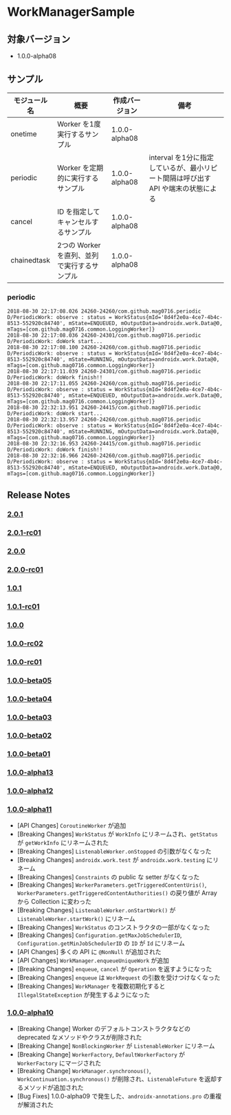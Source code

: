 # WorkManagerSample

## 対象バージョン

* 1.0.0-alpha08

## サンプル

| モジュール名 | 概要 | 作成バージョン | 備考 |
| - | - | - | - |
| onetime | Worker を1度実行するサンプル | 1.0.0-alpha08 | |
| periodic | Worker を定期的に実行するサンプル | 1.0.0-alpha08 | interval を1分に指定しているが、最小リピート間隔は呼び出す API や端末の状態による |
| cancel | ID を指定してキャンセルするサンプル | 1.0.0-alpha08 | |
| chainedtask | 2つの Worker を直列、並列で実行するサンプル | 1.0.0-alpha08 | |

### periodic

```
2018-08-30 22:17:08.026 24260-24260/com.github.mag0716.periodic D/PeriodicWork: observe : status = WorkStatus{mId='8d4f2e0a-4ce7-4b4c-8513-552920c84740', mState=ENQUEUED, mOutputData=androidx.work.Data@0, mTags=[com.github.mag0716.common.LoggingWorker]}
2018-08-30 22:17:08.036 24260-24301/com.github.mag0716.periodic D/PeriodicWork: doWork start...
2018-08-30 22:17:08.100 24260-24260/com.github.mag0716.periodic D/PeriodicWork: observe : status = WorkStatus{mId='8d4f2e0a-4ce7-4b4c-8513-552920c84740', mState=RUNNING, mOutputData=androidx.work.Data@0, mTags=[com.github.mag0716.common.LoggingWorker]}
2018-08-30 22:17:11.039 24260-24301/com.github.mag0716.periodic D/PeriodicWork: doWork finish!!
2018-08-30 22:17:11.055 24260-24260/com.github.mag0716.periodic D/PeriodicWork: observe : status = WorkStatus{mId='8d4f2e0a-4ce7-4b4c-8513-552920c84740', mState=ENQUEUED, mOutputData=androidx.work.Data@0, mTags=[com.github.mag0716.common.LoggingWorker]}
2018-08-30 22:32:13.951 24260-24415/com.github.mag0716.periodic D/PeriodicWork: doWork start...
2018-08-30 22:32:13.957 24260-24260/com.github.mag0716.periodic D/PeriodicWork: observe : status = WorkStatus{mId='8d4f2e0a-4ce7-4b4c-8513-552920c84740', mState=RUNNING, mOutputData=androidx.work.Data@0, mTags=[com.github.mag0716.common.LoggingWorker]}
2018-08-30 22:32:16.953 24260-24415/com.github.mag0716.periodic D/PeriodicWork: doWork finish!!
2018-08-30 22:32:16.966 24260-24260/com.github.mag0716.periodic D/PeriodicWork: observe : status = WorkStatus{mId='8d4f2e0a-4ce7-4b4c-8513-552920c84740', mState=ENQUEUED, mOutputData=androidx.work.Data@0, mTags=[com.github.mag0716.common.LoggingWorker]}
```

## Release Notes

### [2.0.1](https://developer.android.com/jetpack/androidx/releases/work#2.0.1)

### [2.0.1-rc01](https://developer.android.com/jetpack/androidx/releases/work#2.0.1-rc01)

### [2.0.0](https://developer.android.com/jetpack/androidx/releases/work#2.0.0)

### [2.0.0-rc01](https://developer.android.com/jetpack/androidx/releases/work#2.0.0-rc01)

### [1.0.1](https://developer.android.com/jetpack/androidx/releases/work#1.0.1)

### [1.0.1-rc01](https://developer.android.com/jetpack/androidx/releases/work#1.0.1-rc01)

### [1.0.0](https://developer.android.com/jetpack/androidx/releases/work#1.0.0)

### [1.0.0-rc02](https://developer.android.com/jetpack/androidx/releases/work#1.0.0-rc02)

### [1.0.0-rc01](https://developer.android.com/jetpack/androidx/releases/work#1.0.0-rc01)

### [1.0.0-beta05](https://developer.android.com/jetpack/androidx/releases/work#1.0.0-beta05)

### [1.0.0-beta04](https://developer.android.com/jetpack/androidx/releases/work#1.0.0-beta04)

### [1.0.0-beta03](https://developer.android.com/jetpack/androidx/releases/work#1.0.0-beta03)

### [1.0.0-beta02](https://developer.android.com/jetpack/androidx/releases/work#1.0.0-beta02)

### [1.0.0-beta01](https://developer.android.com/jetpack/androidx/releases/work#1.0.0-beta01)

### [1.0.0-alpha13](https://developer.android.com/jetpack/androidx/releases/work#1.0.0-alpha13)

### [1.0.0-alpha12](https://developer.android.com/jetpack/androidx/releases/work#1.0.0-alpha12)

### [1.0.0-alpha11](https://developer.android.com/jetpack/androidx/releases/work#1.0.0-alpha11)

* [API Changes] `CoroutineWorker` が追加
* [Breaking Changes] `WorkStatus` が `WorkInfo` にリネームされ、`getStatus` が `getWorkInfo` にリネームされた
* [Breaking Changes] `ListenableWorker.onStopped` の引数がなくなった
* [Breaking Changes] `androidx.work.test` が `androidx.work.testing` にリネーム
* [Breaking Changes] `Constraints` の public な setter がなくなった
* [Breaking Changes] `WorkerParameters.getTriggeredContentUris()`, `WorkerParameters.getTriggeredContentAuthorities()` の戻り値が Array から Collection に変わった
* [Breaking Changes] `ListenableWorker.onStartWork()` が `ListenableWorker.startWork()` にリネーム
* [Breaking Changes] `WorkStatus` のコンストラクタの一部がなくなった
* [Breaking Changes] `Configuration.getMaxJobSchedulerID`, `Configuration.getMinJobSchedulerID` の `ID` が `Id` にリネーム
* [API Changes] 多くの API に `@NonNull` が追加された
* [API Changes] `WorkManager.enqueueUniqueWork` が追加
* [Breaking Changes] `enqueue`, `cancel` が `Operation` を返すようになった
* [Breaking Changes] `enqueue` は `WorkRequest` の引数を受けつけなくなった
* [Breaking Changes] `WorkManager` を複数初期化すると `IllegalStateException` が発生するようになった 

### [1.0.0-alpha10](https://developer.android.com/jetpack/androidx/releases/work#1.0.0-alpha10)

* [Breaking Change] Worker のデフォルトコンストラクタなどの deprecated なメソッドやクラスが削除された
* [Breaking Change] `NonBlockingWorker` が `ListenableWorker` にリネーム
* [Breaking Change] `WorkerFactory`, `DefaultWorkerFactory` が `WorkerFactory` にマージされた
* [Breaking Change] `WorkManager.synchronous()`, `WorkContinuation.synchronous()` が削除され、`ListenableFuture` を返却するメソッドが追加された
* [Bug Fixes] 1.0.0-alpha09 で発生した、`androidx-annotations.pro` の重複が解消された

